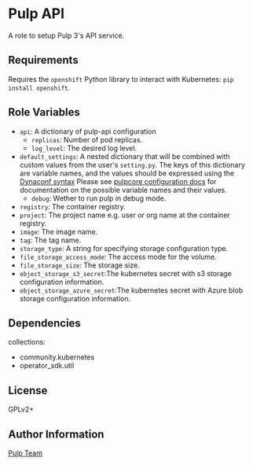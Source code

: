 Pulp API
========

A role to setup Pulp 3's API service.

Requirements
------------

Requires the `openshift` Python library to interact with Kubernetes: `pip install openshift`.

Role Variables
--------------

* `api`: A dictionary of pulp-api configuration
    * `replicas`: Number of pod replicas.
    * `log_level`: The desired log level.
* `default_settings`: A nested dictionary that will be combined with custom values from the user's
    `setting.py`. The keys of this dictionary are variable names, and the values should be expressed using the
    [Dynaconf syntax](https://dynaconf.readthedocs.io/en/latest/guides/environment_variables.html#precedence-and-type-casting)
    Please see [pulpcore configuration docs](https://docs.pulpproject.org/en/master/nightly/installation/configuration.html#id2)
    for documentation on the possible variable names and their values.
    * `debug`: Wether to run pulp in debug mode.
* `registry`: The container registry.
* `project`: The project name e.g. user or org name at the container registry.
* `image`: The image name.
* `tag`: The tag name.
* `storage_type`: A string for specifying storage configuration type.
* `file_storage_access_mode`: The access mode for the volume.
* `file_storage_size`: The storage size.
* `object_storage_s3_secret`:The kubernetes secret with s3 storage configuration information.
* `object_storage_azure_secret`:The kubernetes secret with Azure blob storage configuration information.

Dependencies
------------

collections:

  - community.kubernetes
  - operator_sdk.util

License
-------

GPLv2+

Author Information
------------------

[Pulp Team](https://pulpproject.org/)

